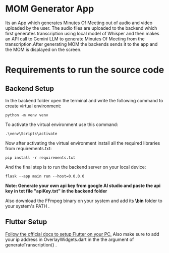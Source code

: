 # MOM Generator App

Its an App which generates Minutes Of Meeting out of audio and video uploaded by the user. The audio files are uploaded to the backend which first generates transcription using local model of Whisper and then makes an API call to Gemini LLM to generate Minutes Of Meeting from the transcription.After generating MOM the backends sends it to the app and the MOM is displayed on the screen.

# Requirements to run the source code

## Backend Setup
In the backend folder open the terminal and write the following command to create virtual environment:
```
python -m venv venv
```
To activate the virtual environment use this command:
```
.\venv\Scripts\activate
```
Now after activating the virtual environment install all the required libraries from requirements.txt:
```
pip install -r requirements.txt
```
And the final step is to run the backend server on your local device:
```
flask --app main run --host=0.0.0.0
```
**Note:  Generate your own api key from google AI studio and paste the api key in txt file "apiKey.txt" in the backend folder**

Also download the FFmpeg  binary on your system and add its **\bin** folder to your system's PATH .

## Flutter Setup
[Follow the official docs to setup Flutter on your PC.](https://docs.flutter.dev/get-started/install/windows/mobile)
Also make sure to  add your ip address  in OverlayWidgets.dart in the the argument of generateTranscription() .




